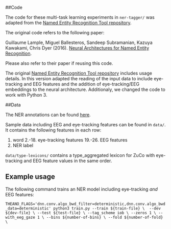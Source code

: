 ##Code

The code for these multi-task learning experiments in `ner-tagger/` was adapted from the [Named Entity Recognition Tool repository](https://github.com/glample/tagger).

The original code refers to the following paper:

Guillaume Lample, Miguel Ballesteros, Sandeep Subramanian, Kazuya Kawakami, Chris Dyer (2016). 
[Neural Architectures for Named Entity Recognition](https://arxiv.org/abs/1603.01360). 

Please also refer to their paper if reusing this code.

The original [Named Entity Recognition Tool repository](https://github.com/glample/tagger) includes usage details.
In this version adapted the reading of the input data to include eye-tracking and EEG features and the addition of eye-tracking/EEG embeddings to the neural architecture.
Additionaly, we changed the code to work with Python 3. 

##Data

The NER annotations can be found [here](https://github.com/DS3Lab/ner-at-first-sight).

Sample data including EEG and eye-tracking features can be found in `data/`. It contains the following features in each row:

1. word
2.-18. eye-tracking features
19.-26. EEG features
27. NER label

`data/type-lexicons/` contains a type_aggregated lexicon for ZuCo with eye-tracking and EEG feature values in the same order.

## Example usage 

The following command trains an NER model including eye-tracking _and_ EEG features:

`THEANO_FLAGS='dnn.conv.algo_bwd_filter=deterministic,dnn.conv.algo_bwd_data=deterministic' python3 train.py --train ${train-file} \ 
                                                                                                                 --dev ${dev-file} \
                                                                                                                 --test ${test-file} \
                                                                                                                 --tag_scheme iob \
                                                                                                                 --zeros 1 \
                                                                                                                 --with_eeg_gaze 1 \
                                                                                                                 --bins ${number-of-bins} \
                                                                                                                 --fold ${number-of-fold} \`

